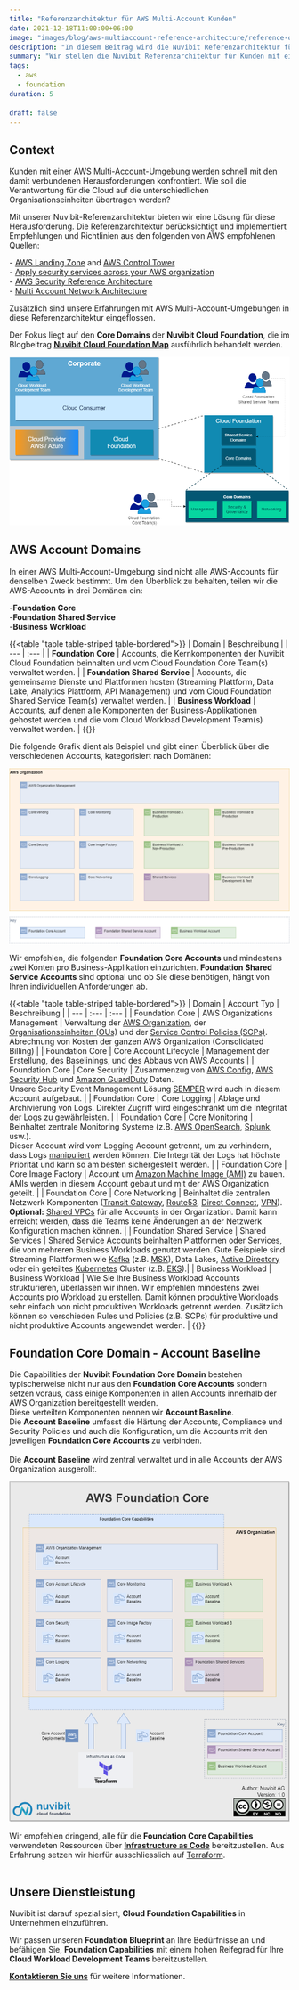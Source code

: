 ```yaml
---
title: "Referenzarchitektur für AWS Multi-Account Kunden"
date: 2021-12-18T11:00:00+06:00
image: "images/blog/aws-multiaccount-reference-architecture/reference-org-architecture.png"
description: "In diesem Beitrag wird die Nuvibit Referenzarchitektur für Kunden mit einer AWS Multi-Account-Umgebung vorgestellt."
summary: "Wir stellen die Nuvibit Referenzarchitektur für Kunden mit einer AWS Multi-Account-Umgebung vor."
tags:
  - aws
  - foundation
duration: 5

draft: false
---
```

## Context

Kunden mit einer AWS Multi-Account-Umgebung werden schnell mit den damit verbundenen Herausforderungen konfrontiert.
Wie soll die Verantwortung für die Cloud auf die unterschiedlichen Organisationseinheiten übertragen werden?

Mit unserer Nuvibit-Referenzarchitektur bieten wir eine Lösung für diese Herausforderung.
Die Referenzarchitektur berücksichtigt und implementiert Empfehlungen und Richtlinien aus den folgenden von AWS empfohlenen Quellen:

\- [AWS Landing Zone](https://aws.amazon.com/de/solutions/implementations/aws-landing-zone/ 'AWS Landing Zone') and [AWS Control Tower](https://aws.amazon.com/de/controltower/ 'AWS Control Tower')<br/>
\- [Apply security services across your AWS organization](https://docs.aws.amazon.com/prescriptive-guidance/latest/security-reference-architecture/security-services.html 'Apply security services across your AWS organization')<br/>
\- [AWS Security Reference Architecture](https://docs.aws.amazon.com/prescriptive-guidance/latest/security-reference-architecture/architecture.html 'AWS Security Reference Architecture')<br/>
\- [Multi Account Network Architecture](https://docs.aws.amazon.com/managedservices/latest/userguide/malz-net-arch.html 'Multi Account Network Architecture')<br/>

Zusätzlich sind unsere Erfahrungen mit AWS Multi-Account-Umgebungen in diese Referenzarchitektur eingeflossen.

Der Fokus liegt auf den **Core Domains** der **Nuvibit Cloud Foundation**, die im Blogbeitrag **[Nuvibit Cloud Foundation Map](/blog/cloud-foundation-map 'Nuvibit Cloud Foundation Blog Post')** ausführlich behandelt werden.

![img](images/blog/aws-multiaccount-reference-architecture/foundation-core-domains.png)

## AWS Account Domains

In einer AWS Multi-Account-Umgebung sind nicht alle AWS-Accounts für denselben Zweck bestimmt.
Um den Überblick zu behalten, teilen wir die AWS-Accounts in drei Domänen ein:

\-**Foundation Core**<br/>
\-**Foundation Shared Service**<br/>
\-**Business Workload**<br/>

{{<table "table table-striped table-bordered">}}
| Domain | Beschreibung |
| ---   | :---  |
| **Foundation Core** | Accounts, die Kernkomponenten der Nuvibit Cloud Foundation beinhalten und vom Cloud Foundation Core Team(s) verwaltet werden. |
| **Foundation Shared Service** | Accounts, die gemeinsame Dienste und Plattformen hosten (Streaming Plattform, Data Lake, Analytics Plattform, API Management) und vom Cloud Foundation Shared Service Team(s) verwaltet werden. |
| **Business Workload** | Accounts, auf denen alle Komponenten der Business-Applikationen gehostet werden und die vom Cloud Workload Development Team(s) verwaltet werden. |
{{</table>}}
<br/>

Die folgende Grafik dient als Beispiel und gibt einen Überblick über die verschiedenen Accounts, kategorisiert nach Domänen:

![img](images/blog/aws-multiaccount-reference-architecture/aws-foundation-account-types.png)

Wir empfehlen, die folgenden **Foundation Core Accounts** und mindestens zwei Konten pro Business-Applikation einzurichten.
**Foundation Shared Service Accounts** sind optional und ob Sie diese benötigen, hängt von Ihren individuellen Anforderungen ab.

{{<table "table table-striped table-bordered">}}
| Domain | Account Typ | Beschreibung |
| ---   | :---  | :---  |
| Foundation Core | AWS Organizations Management | Verwaltung der [AWS Organization](https://aws.amazon.com/de/organizations/), der [Organisationseinheiten (OUs)](https://docs.aws.amazon.com/de_de/organizations/latest/userguide/orgs_manage_ous.html) und der [Service Control Policies (SCPs)](https://docs.aws.amazon.com/de_de/organizations/latest/userguide/orgs_manage_policies_scps.html). Abrechnung von Kosten der ganzen AWS Organization (Consolidated Billing) |
| Foundation Core | Core Account Lifecycle | Management der Erstellung, des Baselinings, und des Abbaus von AWS Accounts |
| Foundation Core | Core Security | Zusammenzug von [AWS Config](https://aws.amazon.com/de/config/), [AWS Security Hub](https://aws.amazon.com/de/security-hub/) und [Amazon GuardDuty](https://aws.amazon.com/de/guardduty/) Daten. <br/> Unsere Security Event Management Lösung [SEMPER](/products/semper) wird auch in diesem Account aufgebaut. |
| Foundation Core | Core Logging | Ablage und Archivierung von Logs. Direkter Zugriff wird eingeschränkt um die Integrität der Logs zu gewährleisten. |
| Foundation Core | Core Monitoring | Beinhaltet zentrale Monitoring Systeme (z.B. [AWS OpenSearch](https://aws.amazon.com/de/opensearch-service/), [Splunk](https://www.splunk.com/), usw.).<br/>Dieser Account wird vom Logging Account getrennt, um zu verhindern, dass Logs [manipuliert](https://capec.mitre.org/data/definitions/268.html) werden können. Die Integrität der Logs hat höchste Priorität und kann so am besten sichergestellt werden. |
| Foundation Core | Core Image Factory | Account um [Amazon Machine Image (AMI)](https://docs.aws.amazon.com/de_de/AWSEC2/latest/UserGuide/AMIs.html) zu bauen. AMIs werden in diesem Account gebaut und mit der AWS Organization geteilt. |
| Foundation Core | Core Networking | Beinhaltet die zentralen Netzwerk Komponenten ([Transit Gateway](https://aws.amazon.com/de/transit-gateway/), [Route53](https://aws.amazon.com/de/route53/), [Direct Connect](https://aws.amazon.com/de/directconnect/), [VPN](https://aws.amazon.com/de/vpn/)).<br/> **Optional:** [Shared VPCs](https://docs.aws.amazon.com/vpc/latest/userguide/vpc-sharing.html#vpc-sharing-share-subnet) für alle Accounts in der Organization. Damit kann erreicht werden, dass die Teams keine Änderungen an der Netzwerk Konfiguration machen können. |
| Foundation Shared Service | Shared Services | Shared Service Accounts beinhalten Plattformen oder Services, die von mehreren Business Workloads genutzt werden. Gute Beispiele sind Streaming Plattformen wie [Kafka](https://kafka.apache.org/) (z.B. [MSK](https://aws.amazon.com/msk/)), Data Lakes, [Active Directory](https://aws.amazon.com/directoryservice/) oder ein geteiltes [Kubernetes](https://kubernetes.io/de/docs/concepts/overview/what-is-kubernetes/) Cluster (z.B. [EKS](https://aws.amazon.com/eks/)).|
| Business Workload	| Business Workload | Wie Sie Ihre Business Workload Accounts strukturieren, überlassen wir ihnen. Wir empfehlen mindestens zwei Accounts pro Workload zu erstellen. Damit können produktive Workloads sehr einfach von nicht produktiven Workloads getrennt werden. Zusätzlich können so verschieden Rules und Policies (z.B. SCPs) für produktive und nicht produktive Accounts angewendet werden. |
{{</table>}}
<br/>

## Foundation Core Domain - Account Baseline

Die Capabilities der **Nuvibit Foundation Core Domain** bestehen typischerweise nicht nur aus den **Foundation Core Accounts** sondern setzen voraus, dass einige Komponenten in allen Accounts innerhalb der AWS Organization bereitgestellt werden.<br/>
Diese verteilten Komponenten nennen wir **Account Baseline**.<br/>
Die **Account Baseline** umfasst die Härtung der Accounts, Compliance und Security Policies und auch die Konfiguration, um die Accounts mit den jeweiligen **Foundation Core Accounts** zu verbinden.<br/><br/>
Die **Account Baseline** wird zentral verwaltet und in alle Accounts der AWS Organization ausgerollt.

![img](images/blog/aws-multiaccount-reference-architecture/aws-foundation-core.png)

Wir empfehlen dringend, alle für die **Foundation Core Capabilities** verwendeten Ressourcen über **[Infrastructure as Code](/faq/#iac 'What is Infrastructure as Code?')** bereitzustellen.
Aus Erfahrung setzen wir hierfür ausschliesslich auf [Terraform](https://www.terraform.io/intro/index.html 'Introduction to Terraform').
<br/><br/>

## Unsere Dienstleistung

Nuvibit ist darauf spezialisiert, **Cloud Foundation Capabilities** in Unternehmen einzuführen.

Wir passen unseren **Foundation Blueprint** an Ihre Bedürfnisse an und befähigen Sie, **Foundation Capabilities** mit einem hohen Reifegrad für Ihre **Cloud Workload Development Teams** bereitzustellen.

**[Kontaktieren Sie uns](/contact/ 'Kontaktieren Sie uns für weitere Informationen.')** für weitere Informationen.